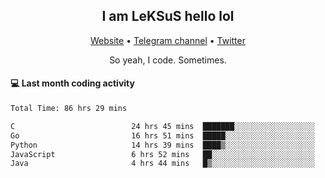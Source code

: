 <h2 align="center">I am LeKSuS hello lol</h2>
<div align="center">
  <a href="https://leksus.net">Website</a> •
  <a href="https://t.me/leksus_was_here">Telegram channel</a> •
  <a href="https://twitter.com/___LeKSuS___">Twitter</a>
</div>
<p align="center">So yeah, I code. Sometimes.</p>

#### :computer: Last month coding activity
<!--START_SECTION:waka-->

```txt
Total Time: 86 hrs 29 mins

C                          24 hrs 45 mins  ███████░░░░░░░░░░░░░░░░░░   28.54 %
Go                         16 hrs 51 mins  █████░░░░░░░░░░░░░░░░░░░░   19.43 %
Python                     14 hrs 39 mins  ████▒░░░░░░░░░░░░░░░░░░░░   16.89 %
JavaScript                 6 hrs 52 mins   ██░░░░░░░░░░░░░░░░░░░░░░░   07.91 %
Java                       4 hrs 44 mins   █▒░░░░░░░░░░░░░░░░░░░░░░░   05.47 %
```

<!--END_SECTION:waka-->

<!-- flag{4_l0t_0f_1nter35t1ng_th1ng5_4r3_1n_publ1c_d0m41n} -->
